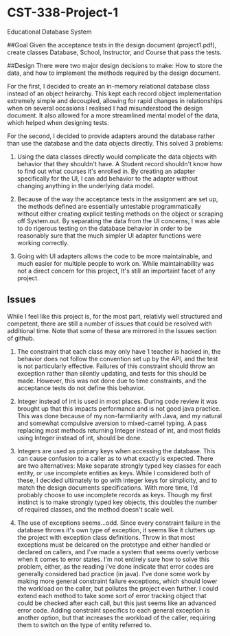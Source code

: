 # CST-338-Project-1
Educational Database System

##Goal
Given the acceptance tests in the design document (project1.pdf), create classes Database, School, Instructor, and Course that pass the tests. 

##Design
There were two major design decisions to make: How to store the data, and how to implement the methods required by the design document.

For the first, I decided to create an in-memory relational database class instead of an object heirarchy. This kept each record object implementation extremely simple and decoupled, allowing for rapid changes in relationships when on several occasions I realised I had misunderstood the design document. It also allowed for a more streamlined mental model of the data, which helped when designing tests. 

For the second, I decided to provide adapters around the database rather than use the database and the data objects directly. This solved 3 problems:

1. Using the data classes directly would complicate the data objects with behavior that they shouldn't have. A Student record shouldn't know how to find out what courses it's enrolled in. By creating an adapter specifically for the UI, I can add behavior to the adapter without changing anything in the underlying data model. 

2. Because of the way the acceptance tests in the assignment are set up, the methods defined are essentially untestable programmatically without either creating explicit testing methods on the object or scraping off System.out. By separating the data from the UI concerns, I was able to do rigerous testing on the database behavior in order to be reasonably sure that the much simpler UI adapter functions were working correctly.

3. Going with UI adapters allows the code to be more maintainable, and much easier for multiple people to work on. While maintainability was not a direct concern for this project, It's still an importaint facet of any project. 

## Issues
While I feel like this project is, for the most part, relativly well structured and competent, there are still a number of issues that could be resolved with additional time. Note that some of these are mirrored in the Issues section of github.

1. The constraint that each class may only have 1 teacher is hacked in, the behavior does not follow the convention set up by the API, and the test is not particularly effective. Failures of this constraint should throw an exception rather than silently updating, and tests for this should be made. However, this was not done due to time constraints, and the acceptance tests do not define this behavior. 

2. Integer instead of int is used in most places. During code review it was brought up that this impacts performance and is not good java practice. This was done because of my non-farmiliarity with Java, and my natural and somewhat compulsive aversion to mixed-camel typing. A pass replacing most methods returning Integer instead of int, and most fields using Integer instead of int, should be done.

3. Integers are used as primary keys when accessing the database. This can cause confusion to a caller as to what exactly is expected. There are two alternatives: Make separate strongly typed key classes for each entity, or use incomplete entities as keys. While I considered both of these, I decided ultimately to go with integer keys for simplicity, and to match the design documents specifications. With more time, I'd probably choose to use incomplete records as keys. Though my first instinct is to make strongly typed key objects, this doubles the number of required classes, and the method doesn't scale well. 

4. The use of exceptions seems...odd. Since every constraint failure in the database throws it's own type of exception, it seems like it clutters up the project with exception class definitions. Throw in that most exceptions must be delcared on the prototype and either handled or declared on callers, and I've made a system that seems overly verbose when it comes to error states. I'm not entirely sure how to solve this problem, either, as the reading i've done indicate that error codes are generally considered bad practice (in java). I've done some work by making more general constraint failure exceptions, which should lower the workload on the caller, but pollutes the project even further. I could extend each method to take some sort of error tracking object that could be checked after each call, but this just seems like an advanced error code. Adding constraint specifics to each general exception is another option, but that increases the workload of the caller, requiring them to switch on the type of entity referred to. 






